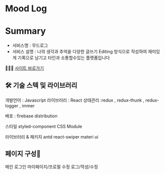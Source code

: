 # Mood Log

# Summary
* 서비스명 : 무드로그 
* 서비스 설명 : 나의 생각과 추억을 다양한 글쓰기 Editing 방식으로 작성하여 재미있게 기록으로 남기고 타인과 소통할수있는 플랫폼입니다

💁🏻‍♀️ [사이트 바로가기](https://mlog-e2391.web.app)

## 🛠 기술 스텍 및 라이브러리
개발언어 : Javascript
라이브러리 : React
상태관리 :redux , redux-thunk , redux-logger , immer

배포 : firebase distribution

스타일
styled-component
CSS Module

라이브러리 & 패키지
antd
react-swiper
materi ui

## 페이지 구성📖
메인
로그인
마이페이지/프로필 수정
로그/작성/수정


